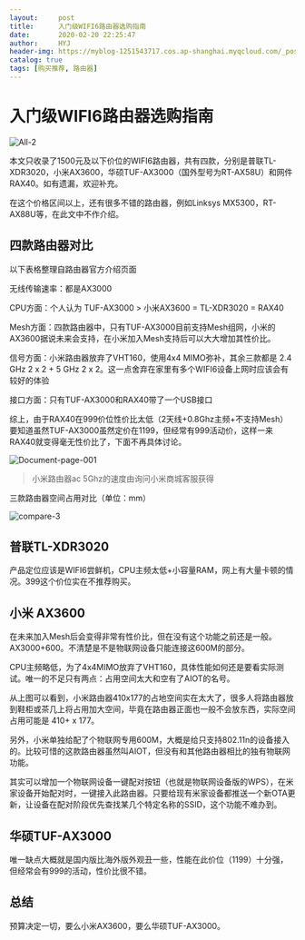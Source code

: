 ```yaml
---
layout:     post
title:      入门级WIFI6路由器选购指南
date:       2020-02-20 22:25:47
author:     HYJ
header-img: https://myblog-1251543717.cos.ap-shanghai.myqcloud.com/_posts/background-jpg/default.jpg
catalog: true
tags: [购买推荐, 路由器]
---
```


# 入门级WIFI6路由器选购指南

![All-2](https://myblog-1251543717.cos.ap-shanghai.myqcloud.com/_posts/2020-02-20-入门级WIFI6路由器选购指南/All-2.png)



本文只收录了1500元及以下价位的WIFI6路由器，共有四款，分别是普联TL-XDR3020，小米AX3600，华硕TUF-AX3000（国外型号为RT-AX58U）和网件RAX40。如有遗漏，欢迎补充。

在这个价格区间以上，还有很多不错的路由器，例如Linksys MX5300，RT-AX88U等，在此文中不作介绍。

## 四款路由器对比

以下表格整理自路由器官方介绍页面

无线传输速率：都是AX3000

CPU方面：个人认为 TUF-AX3000 > 小米AX3600 = TL-XDR3020 = RAX40

Mesh方面：四款路由器中，只有TUF-AX3000目前支持Mesh组网，小米的AX3600据说未来会支持，在小米加入Mesh支持后可以大大增加其性价比。

信号方面：小米路由器放弃了VHT160，使用4x4 MIMO弥补，其余三款都是 2.4 GHz 2 x 2 + 5 GHz 2 x 2。这一点舍弃在家里有多个WIFI6设备上网时应该会有较好的体验

接口方面：只有TUF-AX3000和RAX40带了一个USB接口

综上，由于RAX40在999价位性价比太低（2天线+0.8Ghz主频+不支持Mesh）要知道虽然TUF-AX3000虽然定价在1199，但经常有999活动价，这样一来RAX40就变得毫无性价比了，下面不再具体讨论。



![Document-page-001](https://myblog-1251543717.cos.ap-shanghai.myqcloud.com/_posts/2020-02-20-入门级WIFI6路由器选购指南/Document-page-001.jpg)

> 小米路由器ac 5Ghz的速度由询问小米商城客服获得



三款路由器空间占用对比（单位：mm）

![compare-3](https://myblog-1251543717.cos.ap-shanghai.myqcloud.com/_posts/2020-02-20-入门级WIFI6路由器选购指南/compare-3.png)

## 普联TL-XDR3020

产品定位应该是WIFI6尝鲜机，CPU主频太低+小容量RAM，网上有大量卡顿的情况。399这个价位实在不推荐购买。



## 小米 AX3600

在未来加入Mesh后会变得非常有性价比，但在没有这个功能之前还是一般。AX3000+600。不清楚是不是物联网设备只能连接这600M的部分。

CPU主频略低，为了4x4MIMO放弃了VHT160，具体性能如何还是要看实际测试。唯一的不足只有两点：占用空间太大和空有了AIOT的名号。

从上图可以看到，小米路由器410x177的占地空间实在太大了，很多人将路由器放到鞋柜或茶几上将占用加大空间，毕竟在路由器正面也一般不会放东西，实际空间占用可能是 410+ x 177。

另外，小米单独给配了个物联网专用600M，大概是给只支持802.11n的设备接入的。比较可惜的这款路由器虽然叫AIOT，但没有和其他路由器相比的独有物联网功能。

其实可以增加一个物联网设备一键配对按钮（也就是物联网设备版的WPS），在米家设备开始配对时，一键接入此路由器。只要给现有米家设备都推送一个新OTA更新，让设备在配对阶段优先查找某几个特定名称的SSID，这个功能不难办到。



## 华硕TUF-AX3000

唯一缺点大概就是国内版比海外版外观丑一些，性能在此价位（1199）十分强，但经常会有999的活动，性价比很不错。



## 总结

预算决定一切，要么小米AX3600，要么华硕TUF-AX3000。